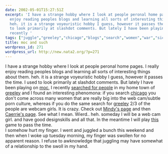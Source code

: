 ```yaml
---
date: 2002-05-01T15:27:51Z
excerpt: 'I have a strange hobby where I look at people peronal home pages. I really
  enjoy reading peoples blogs and learning all sorts of interesting things about them.
  heh. it is a strange voyeuristic hobby I guess, however it passes the time. I used
  to look primarily at slashdot comments. But lately I have been playing on moc, I
  recently '
tags: ["juggle","greeley","chicago","blogs","search","women","war","sick","juggling","design","games","girls","porn"]
title: moc and such
wordpress_id: 271
wordpress_url: http://new.nata2.org/?p=271
---
```


I have a strange hobby where I look at people peronal home pages. I really enjoy reading peoples blogs and learning all sorts of interesting things about them. heh. it is a strange voyeuristic hobby I guess, however it passes the time. I used to look primarily at slashdot comments. But lately I have been playing on <a href="http://www.makeoutclub.com">moc</a>, I recently <a href="http://www.makeoutclub.com/03/search_results.phtml?gender=either&amp;searchfield=location&amp;searchterm=greeley&amp;reverse=#">searched for people</a> in my home town of <a href="http://www.greeleycvb.com/aboutgreeleyf.html">greeley</a> and I found an interesting phenomona: if you search <a href="http://www.makeoutclub.com/03/search_results.phtml?gender=girls&amp;searchfield=location&amp;searchterm=chicago&amp;page=2&amp;reverse=#">chicago</a> you don't come across many women that are really big into the web cam/subtle porn culture,  whereas if you do the same search for <a href="http://www.makeoutclub.com/03/search_results.phtml?gender=girls&amp;searchfield=location&amp;searchterm=greeley&amp;reverse=#">greeley</a> 2/3 of the people are webcam girls. It is crazy. Check out <a href="http://5ilver.net">Mindy's page</a> and then <a href="http://caerrie.com/">Caerrie's page</a>. See what I mean. Wierd.. heh. someday I will be a web cam girl. and have good designskills and all that. In the meantime I will play <a href="http://www.gamespyarcade.com/software/webgames/sicktwisted//fivefinger/fivefinger_index.htm">this</a> game to pass the time. <br/>I somehow hurt my finger. I went and juggled a bunch this weekend and then when I woke up tuesday morning, my finger was swollen for no apparent reason. I refuse to awknowledge that juggling may have somewhat of a relationship to the swoll in my hand.
